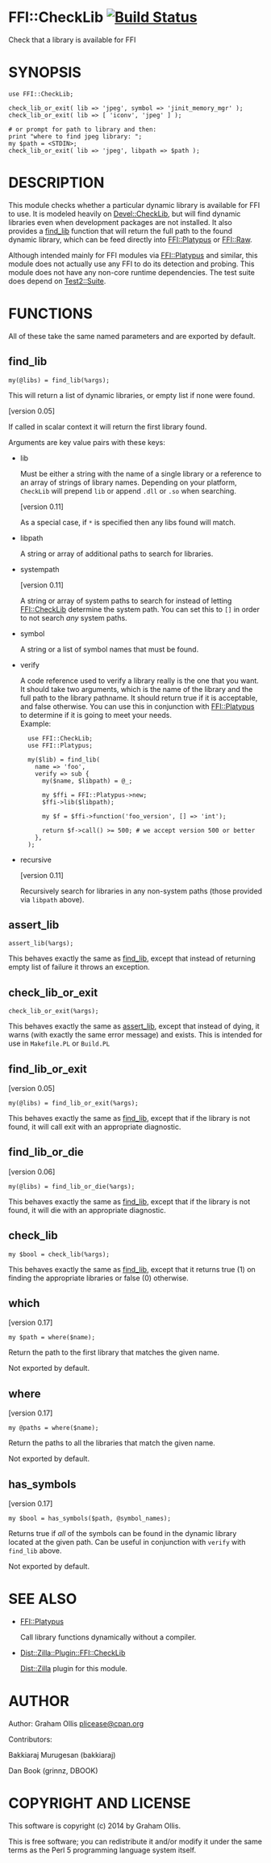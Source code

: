 # FFI::CheckLib [![Build Status](https://secure.travis-ci.org/plicease/FFI-CheckLib.png)](http://travis-ci.org/plicease/FFI-CheckLib)

Check that a library is available for FFI

# SYNOPSIS

    use FFI::CheckLib;
    
    check_lib_or_exit( lib => 'jpeg', symbol => 'jinit_memory_mgr' );
    check_lib_or_exit( lib => [ 'iconv', 'jpeg' ] );
    
    # or prompt for path to library and then:
    print "where to find jpeg library: ";
    my $path = <STDIN>;
    check_lib_or_exit( lib => 'jpeg', libpath => $path );

# DESCRIPTION

This module checks whether a particular dynamic library is available for 
FFI to use. It is modeled heavily on [Devel::CheckLib](https://metacpan.org/pod/Devel::CheckLib), but will find 
dynamic libraries even when development packages are not installed.  It 
also provides a [find\_lib](https://metacpan.org/pod/FFI::CheckLib#find_lib) function that will 
return the full path to the found dynamic library, which can be feed 
directly into [FFI::Platypus](https://metacpan.org/pod/FFI::Platypus) or [FFI::Raw](https://metacpan.org/pod/FFI::Raw).

Although intended mainly for FFI modules via [FFI::Platypus](https://metacpan.org/pod/FFI::Platypus) and 
similar, this module does not actually use any FFI to do its detection 
and probing.  This module does not have any non-core runtime dependencies.
The test suite does depend on [Test2::Suite](https://metacpan.org/pod/Test2::Suite).

# FUNCTIONS

All of these take the same named parameters and are exported by default.

## find\_lib

    my(@libs) = find_lib(%args);

This will return a list of dynamic libraries, or empty list if none were 
found.

\[version 0.05\]

If called in scalar context it will return the first library found.

Arguments are key value pairs with these keys:

- lib

    Must be either a string with the name of a single library or a reference 
    to an array of strings of library names.  Depending on your platform, 
    `CheckLib` will prepend `lib` or append `.dll` or `.so` when 
    searching.

    \[version 0.11\]

    As a special case, if `*` is specified then any libs found will match.

- libpath

    A string or array of additional paths to search for libraries.

- systempath

    \[version 0.11\]

    A string or array of system paths to search for instead of letting 
    [FFI::CheckLib](https://metacpan.org/pod/FFI::CheckLib) determine the system path.  You can set this to `[]` 
    in order to not search _any_ system paths.

- symbol

    A string or a list of symbol names that must be found.

- verify

    A code reference used to verify a library really is the one that you 
    want.  It should take two arguments, which is the name of the library 
    and the full path to the library pathname.  It should return true if it 
    is acceptable, and false otherwise.  You can use this in conjunction 
    with [FFI::Platypus](https://metacpan.org/pod/FFI::Platypus) to determine if it is going to meet your needs.  
    Example:

        use FFI::CheckLib;
        use FFI::Platypus;
        
        my($lib) = find_lib(
          name => 'foo',
          verify => sub {
            my($name, $libpath) = @_;
            
            my $ffi = FFI::Platypus->new;
            $ffi->lib($libpath);
            
            my $f = $ffi->function('foo_version', [] => 'int');
            
            return $f->call() >= 500; # we accept version 500 or better
          },
        );

- recursive

    \[version 0.11\]

    Recursively search for libraries in any non-system paths (those provided 
    via `libpath` above).

## assert\_lib

    assert_lib(%args);

This behaves exactly the same as [find\_lib](https://metacpan.org/pod/FFI::CheckLib#find_lib), 
except that instead of returning empty list of failure it throws an 
exception.

## check\_lib\_or\_exit

    check_lib_or_exit(%args);

This behaves exactly the same as [assert\_lib](https://metacpan.org/pod/FFI::CheckLib#assert_lib), 
except that instead of dying, it warns (with exactly the same error 
message) and exists.  This is intended for use in `Makefile.PL` or 
`Build.PL`

## find\_lib\_or\_exit

\[version 0.05\]

    my(@libs) = find_lib_or_exit(%args);

This behaves exactly the same as [find\_lib](https://metacpan.org/pod/FFI::CheckLib#find_lib), 
except that if the library is not found, it will call exit with an 
appropriate diagnostic.

## find\_lib\_or\_die

\[version 0.06\]

    my(@libs) = find_lib_or_die(%args);

This behaves exactly the same as [find\_lib](https://metacpan.org/pod/FFI::CheckLib#find_lib), 
except that if the library is not found, it will die with an appropriate 
diagnostic.

## check\_lib

    my $bool = check_lib(%args);

This behaves exactly the same as [find\_lib](https://metacpan.org/pod/FFI::CheckLib#find_lib), 
except that it returns true (1) on finding the appropriate libraries or 
false (0) otherwise.

## which

\[version 0.17\]

    my $path = where($name);

Return the path to the first library that matches the given name.

Not exported by default.

## where

\[version 0.17\]

    my @paths = where($name);

Return the paths to all the libraries that match the given name.

Not exported by default.

## has\_symbols

\[version 0.17\]

    my $bool = has_symbols($path, @symbol_names);

Returns true if _all_ of the symbols can be found in the dynamic library located
at the given path.  Can be useful in conjunction with `verify` with `find_lib`
above.

Not exported by default.

# SEE ALSO

- [FFI::Platypus](https://metacpan.org/pod/FFI::Platypus)

    Call library functions dynamically without a compiler.

- [Dist::Zilla::Plugin::FFI::CheckLib](https://metacpan.org/pod/Dist::Zilla::Plugin::FFI::CheckLib)

    [Dist::Zilla](https://metacpan.org/pod/Dist::Zilla) plugin for this module.

# AUTHOR

Author: Graham Ollis <plicease@cpan.org>

Contributors:

Bakkiaraj Murugesan (bakkiaraj)

Dan Book (grinnz, DBOOK)

# COPYRIGHT AND LICENSE

This software is copyright (c) 2014 by Graham Ollis.

This is free software; you can redistribute it and/or modify it under
the same terms as the Perl 5 programming language system itself.
